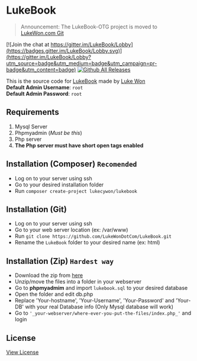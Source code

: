 # LukeBook  
> Announcement: The LukeBook-OTG project is moved to [LukeWon.com Git](https://git.lukewon.com)  
  
[![Join the chat at https://gitter.im/LukeBook/Lobby](https://badges.gitter.im/LukeBook/Lobby.svg)](https://gitter.im/LukeBook/Lobby?utm_source=badge&utm_medium=badge&utm_campaign=pr-badge&utm_content=badge) 
[![Github All Releases](https://img.shields.io/github/downloads/LukeWonDotCom/LukeBook/total.svg)](https://github.com/LukeWonDotCom/LukeBook/archive/master.zip)  

This is the source code for [LukeBook](www.lukewon.com/lukebook) made by [Luke Won](@lukecywon)  
**Default Admin Username**: ``root``  
**Default Admin Password**: ``root``  
  
## **Requirements**  
1. Mysql Server  
2. Phpmyadmin (_Must be this_)  
3. Php server  
4. **The Php server must have short open tags enabled**  
  
## **Installation (Composer)** ``Recomended``  
* Log on to your server using ssh
* Go to your desired installation folder
* Run ```composer create-project lukecywon/lukebook```

## **Installation (Git)**  
* Log on to your server using ssh
* Go to your web server location (ex: /var/www)
* Run ```git clone https://github.com/LukeWonDotCom/LukeBook.git```
* Rename the ```LukeBook``` folder to your desired name (ex: html)

## **Installation (Zip)** ``Hardest way``  
* Download the zip from [here](https://github.com/LukeWonDotCom/LukeBook/archive/master.zip)
* Unzip/move the files into a folder in your webserver  
* Go to **phpmyadmim** and import ``lukebook.sql`` to your desired database  
* Open the folder and edit db.php  
* Replace 'Your-hostname', 'Your-Username', 'Your-Password' and 'Your-DB' with your real Database info (Only Mysql database will work)  
* Go to ``'_your-webserver/where-ever-you-put-the-files/index.php_'`` and login  

## License  
[View License](https://github.com/LukeWonDotCom/LukeBook/blob/master/LICENSE)  
